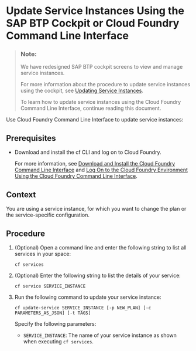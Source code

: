 <!-- loio54fe2e7250924b12916897727ea78d29 -->

# Update Service Instances Using the SAP BTP Cockpit or Cloud Foundry Command Line Interface

> ### Note:  
> We have redesigned SAP BTP cockpit screens to view and manage service instances.
> 
> For more information about the procedure to update service instances using the cockpit, see [Updating Service Instances](https://help.sap.com/viewer/09cc82baadc542a688176dce601398de/Cloud/en-US/002ae850a32244af85c8405fbcd7d9ab.html).
> 
> To learn how to update service instances using the Cloud Foundry Command Line Interface, continue reading this document.

Use Cloud Foundry Command Line Interface to update service instances:



<a name="loio54fe2e7250924b12916897727ea78d29__prereq_mts_jwl_qbb"/>

## Prerequisites

-   Download and install the cf CLI and log on to Cloud Foundry.

    For more information, see [Download and Install the Cloud Foundry Command Line Interface](../50_administration_and_ops/download-and-install-the-cloud-foundry-command-line-interface-4ef907a.md) and [Log On to the Cloud Foundry Environment Using the Cloud Foundry Command Line Interface](../50_administration_and_ops/log-on-to-the-cloud-foundry-environment-using-the-cloud-foundry-command-line-interface-7a37d66.md).




## Context

You are using a service instance, for which you want to change the plan or the service-specific configuration.



<a name="loio54fe2e7250924b12916897727ea78d29__steps_c2g_tmq_rgb"/>

## Procedure

1.  \(Optional\) Open a command line and enter the following string to list all services in your space:

    ```
    cf services
    ```

2.  \(Optional\) Enter the following string to list the details of your service:

    ```
    cf service SERVICE_INSTANCE
    ```

3.  Run the following command to update your service instance:

    ```
    cf update-service SERVICE_INSTANCE [-p NEW_PLAN] [-c PARAMETERS_AS_JSON] [-t TAGS]
    ```

    Specify the following parameters:

    -   `SERVICE_INSTANCE`: The name of your service instance as shown when executing `cf services`.



